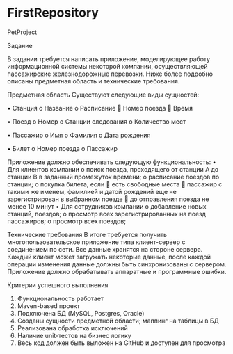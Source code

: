 # FirstRepository

PetProject

Задание

В задании требуется написать приложение, моделирующее работу информационной системы некоторой компании, осуществляющей пассажирские железнодорожные перевозки. Ниже более подробно описаны предметная область и технические требования.

Предметная область
Существуют следующие виды сущностей:

•	Станция
o	Название
o	Расписание
	Номер поезда
	Время

•	Поезд
o	Номер
o	Станции следования
o	Количество мест

•	Пассажир
o	Имя
o	Фамилия
o	Дата рождения

•	Билет
o	Номер поезда
o	Пассажир

Приложение должно обеспечивать следующую функциональность:
•	Для клиентов компании
o	поиск поезда, проходящего от станции A до станции B в заданный промежуток времени;
o	расписание поездов по станции;
o	покупка билета, если 
	есть свободные места
	пассажир с такими же именем, фамилией и датой рождений еще не зарегистрирован в выбранном поезде
	до отправления поезда не менее 10 минут
•	Для сотрудников компании
o	добавление новых станций, поездов;
o	просмотр всех зарегистрированных на поезд пассажиров;
o	просмотр всех поездов;

Технические требования
В итоге требуется получить многопользовательское приложение типа клиент-сервер с соединением по сети.
Все данные хранятся на стороне сервера. Каждый клиент может загружать некоторые данные, после каждой операции изменения данные должны быть синхронизованы с сервером.
Приложение должно обрабатывать аппаратные и программные ошибки. 

Критерии успешного выполнения
1.	Функциональность работает 
2.	Maven-based проект
3.	Подключена БД (MySQL, Postgres, Oracle)
4.	Созданы сущности предметной области; маппинг на таблицы в БД	
5.	Реализована обработка исключений
6. Наличие unit-тестов на бизнес логику
7. Весь код должен быть выложен на GitHub и доступен для просмотра


